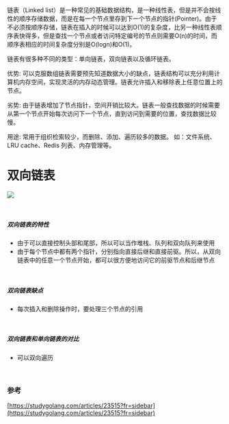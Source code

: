 
链表（Linked list）是一种常见的基础数据结构，是一种线性表，但是并不会按线性的顺序存储数据，而是在每一个节点里存到下一个节点的指针(Pointer)。由于不必须按顺序存储，链表在插入的时候可以达到O(1)的复杂度，比另一种线性表顺序表快得多，但是查找一个节点或者访问特定编号的节点则需要O(n)的时间，而顺序表相应的时间复杂度分别是O(logn)和O(1)。

链表有很多种不同的类型：单向链表，双向链表以及循环链表。

优势:
可以克服数组链表需要预先知道数据大小的缺点，链表结构可以充分利用计算机内存空间，实现灵活的内存动态管理。链表允许插入和移除表上任意位置上的节点。

劣势:
由于链表增加了节点指针，空间开销比较大。链表一般查找数据的时候需要从第一个节点开始每次访问下一个节点，直到访问到需要的位置，查找数据比较慢。

用途:
常用于组织检索较少，而删除、添加、遍历较多的数据。
如：文件系统、LRU cache、Redis 列表、内存管理等。


# 双向链表
![](https://static.studygolang.com/190920/bfec86c45ff0d31a3aec2994c60ec496.png)

<br/>

##### 双向链表的特性
* 由于可以直接控制头部和尾部，所以可以当作堆栈、队列和双向队列来使用
* 由于每个节点中都有两个指针，分别指向直接后继和直接前驱。所以，从双向链表中的任意一个节点开始，都可以很方便地访问它的前驱节点和后继节点

<br/>

##### 双向链表缺点
* 每次插入和删除操作时，要处理三个节点的引用

<br/>

##### 双向链表和单向链表的对比
* 可以双向遍历

<br/>

### 参考
[https://studygolang.com/articles/23515?fr=sidebar](https://studygolang.com/articles/23515?fr=sidebar)